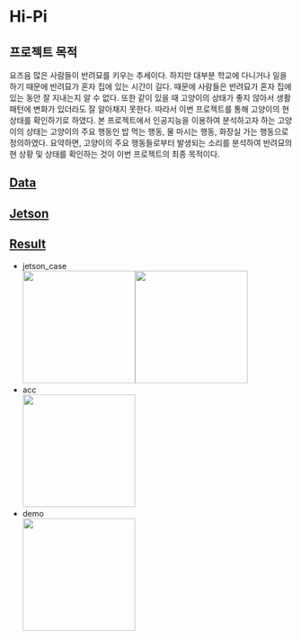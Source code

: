 # Hi-Pi

## 프로젝트 목적
요즈음 많은 사람들이 반려묘를 키우는 추세이다. 
하지만 대부분 학교에 다니거나 일을 하기 때문에 반려묘가 혼자 집에 있는 시간이 길다. 때문에 사람들은 반려묘가 혼자 집에 있는 동안 잘 지내는지 알 수 없다. 
또한 같이 있을 때 고양이의 상태가 좋지 않아서 생활 패턴에 변화가 있더라도 잘 알아채지 못한다. 따라서 이번 프로젝트를 통해 고양이의 현 상태를 확인하기로 하였다.
본 프로젝트에서 인공지능을 이용하여 분석하고자 하는 고양이의 상태는 고양이의 주요 행동인 밥 먹는 행동, 물 마시는 행동, 화장실 가는 행동으로 정의하였다.
요약하면, 고양이의 주요 행동들로부터 발생되는 소리를 분석하여 반려묘의 현 상황 및 상태를 확인하는 것이 이번 프로젝트의 최종 목적이다.

## <u>Data</u>
## <u>Jetson</u>
## <u>Result</u>
* jetson_case
<br><img height="200" src="https://github.com/wlgh312/Hi-Pi/result/case_infront.png"/><img height="200" src="https://github.com/wlgh312/Hi-Pi/result/case_side.png"/>
* acc
<br><img height="200" src="https://github.com/wlgh312/Hi-Pi/result/accuracy.png"/><br>
* demo
<br><img height="200" src="https://github.com/wlgh312/Hi-Pi/result/result_img.png"/><br>